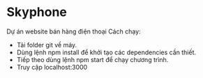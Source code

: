 # Skyphone
Dự án website bán hàng điện thoại
Cách chạy: 
- Tải folder git về máy.
- Dùng lệnh npm install để khởi tạo các dependencies cần thiết.
- Tiếp theo dùng lệnh npm start để chạy chương trình.
- Truy cập localhost:3000

